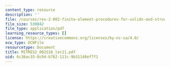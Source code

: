 ```yaml
---
content_type: resource
description: ''
file: /courses/res-2-002-finite-element-procedures-for-solids-and-structures-spring-2010/6c36ac350c94b762111c9b31148ef7f1_MITRES2_002S10_lec11.pdf
file_size: 539042
file_type: application/pdf
learning_resource_types: []
license: https://creativecommons.org/licenses/by-nc-sa/4.0/
ocw_type: OCWFile
resourcetype: Document
title: MITRES2_002S10_lec11.pdf
uid: 6c36ac35-0c94-b762-111c-9b31148ef7f1
---
```

